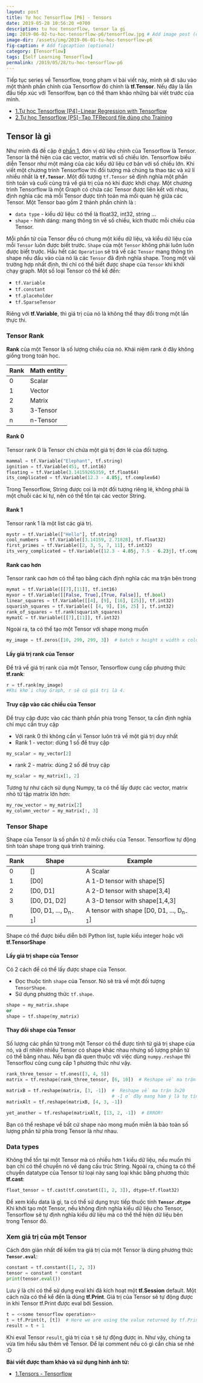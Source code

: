 ```yaml
---
layout: post
title: Tự học Tensorflow [P6] - Tensors
date: 2019-05-28 10:56:20 +0700
description: tu hoc tensorflow, tensor la gi
img: 2019-06-02-tu-hoc-tensorflow-p6/tensorflow.jpg # Add image post (optional)
image-dir: /assets/img/2019-06-01-tu-hoc-tensorflow-p6
fig-caption: # Add figcaption (optional)
category: [Tensorflow]
tags: [Self Learning Tensorflow]
permalink: /2019/05/28/tu-hoc-tensorflow-p6
---
```

Tiếp tục series về Tensorflow, trong phạm vi bài viết này, mình sẽ đi sâu vào một thành phần chính của Tensorflow đó chính là **tf.Tensor**. Nếu đây là lần đầu tiếp xúc với Tensorlfow, bạn có thể tham khảo những bài viết trước của mình.
* [1.Tự học Tensorflow [P4] - Linear Regression with Tensorflow]({{site.url}}/tu-hoc-tensorflow-p4)
* [2.Tự học Tensorflow [P5] - Tạo TFRecord file dùng cho Training]({{site.url}}/tu-hoc-tensorflow-p5)

## Tensor là gì 
Như mình đã đề cập ở [phần 1]({{site.url}}/tu-hoc-tensorflow-p1), đơn vị dữ liệu chính của Tensorflow là Tensor. Tensor là thể hiện của các vector, matrix với số chiều lớn. Tensorflow biểu diễn Tensor như một mảng của các kiểu dữ liệu cơ bản với số chiều lớn. 
Khi viết một chương trình Tensorflow thì đối tượng mà chúng ta thao tác và xử lí nhiều nhất là **`tf.Tensor`**. Một đối tượng `tf.Tensor` sẽ định nghĩa một phần tính toán và cuối cùng trả về giá trị của nó khi được khởi chạy. Một chương trình Tensorflow là một Graph có chứa các Tensor được liên kết với nhau, định nghĩa các mà mỗi Tensor được tính toán mà mối quan hệ giữa các Tensor.
Một Tensor bao gồm 2 thành phần chính là :

* `data type` - kiểu dữ liệu: có thể là float32, int32, string ...
* `shape` - hình dáng: mang thông tin về số chiều, kích thước mỗi chiều của Tensor.

Mỗi phần tử của Tensor đều có chung một kiểu dữ liệu, và kiểu dữ liệu của mỗi `Tensor` luôn được biết trước. `Shape` của một `Tensor` không phải luôn luôn được biết trước. Hầu hết các `Operation` sẽ trả về các `Tensor` mang thông tin shape nếu đầu vào của nó là các `Tensor` đã định nghĩa shape. Trong một vài trường hợp nhất định, thì chỉ có thể biết được shape của `Tensor` khi khởi chạy graph.
Một số loại Tensor có thể kể đến:
* `tf.Variable`
* `tf.constant`
* `tf.placeholder`
* `tf.SparseTensor`

Riêng với **tf.Variable**, thì giá trị của nó là không thể thay đổi trong một lần thực thi.
### Tensor Rank
**Rank** của một Tensor là số lượng chiều của nó. Khái niệm rank ở đây không giống trong toán học. 

| Rank | Math entity |
|--------|------------------|
|0|Scalar|
|1|Vector|
|2|Matrix|
|3|3-Tensor|
|n|n-Tensor|

#### Rank 0
Tensor rank 0 là Tensor chỉ chứa một giá trị đơn lẻ của đối tượng.
```python
mammal = tf.Variable("Elephant", tf.string)
ignition = tf.Variable(451, tf.int16)
floating = tf.Variable(3.14159265359, tf.float64)
its_complicated = tf.Variable(12.3 - 4.85j, tf.complex64)
```
Trong Tensorflow, String được coi là một đối tượng riêng lẻ, không phải là một chuỗi các kí tự, nên có thể tồn tại các vector String.
#### Rank 1
Tensor rank 1 là một list các giá trị.
```python
mystr = tf.Variable(["Hello"], tf.string)
cool_numbers  = tf.Variable([3.14159, 2.71828], tf.float32)
first_primes = tf.Variable([2, 3, 5, 7, 11], tf.int32)
its_very_complicated = tf.Variable([12.3 - 4.85j, 7.5 - 6.23j], tf.complex64)
```
#### Rank cao hơn
Tensor rank cao hơn có thể tạo bằng cách định nghĩa các ma trận bên trong
```python
mymat = tf.Variable([[7],[11]], tf.int16)
myxor = tf.Variable([[False, True],[True, False]], tf.bool)
linear_squares = tf.Variable([[4], [9], [16], [25]], tf.int32)
squarish_squares = tf.Variable([ [4, 9], [16, 25] ], tf.int32)
rank_of_squares = tf.rank(squarish_squares)
mymatC = tf.Variable([[7],[11]], tf.int32)
```
Ngoài ra, ta có thể tạo một Tensor với shape mong muốn
```python
my_image = tf.zeros([10, 299, 299, 3])  # batch x height x width x color
```
#### Lấy giá trị rank của Tensor
Để trả về giá trị rank của một Tensor, Tensorflow cung cấp phương thức **tf.rank**:
```python
r = tf.rank(my_image)
#Khi khởi chạy Graph, r sẽ có giá trị là 4.
```
#### Truy cập vào các chiều của Tensor
Để truy cập được vào các thành phần phía trong Tensor, ta cần định nghĩa chỉ mục cần truy cập
* Với rank 0 thì không cần vì Tensor luôn trả về một giá trị duy nhất
* Rank 1 - vector: dùng 1 số để truy cập

```python
my_scalar = my_vector[2]
```
* rank 2 - matrix: dùng 2 số để truy cập

```python
my_scalar = my_matrix[1, 2]
```
Tương tự như cách sử dụng Numpy, ta có thể lấy được các vector, matrix nhỏ từ tập matrix lớn hơn:
```python
my_row_vector = my_matrix[2]
my_column_vector = my_matrix[:, 3]
```
### Tensor Shape
Shape của Tensor là số phần tử ở mỗi chiều của Tensor. Tensorflow tự động tính toán shape trong quá trình training.

|Rank|Shape|Example|
|-------|---------|-------------|
|0|[]|A Scalar|
|1|[D0]|A 1-D tensor with shape[5]|
|2|[D0, D1]|A 2-D tensor with shape[3,4]|
|3|[D0, D1, D2]|A 3-D tensor with shape[1,4,3]|
|n|[D0, D1, ..., D<sub>n-1</sub>]|A tensor with shape [D0, D1, ..., D<sub>n-1</sub>]|

Shape có thể được biểu diễn bởi Python list, tuple kiểu integer hoặc với **tf.TensorShape**
#### Lấy giá trị shape của Tensor
Có 2 cách để có thể lấy được shape của Tensor. 
* Đọc thuộc tính `shape` của Tensor. Nó sẽ trả về một đối tượng `TensorShape`.
* Sử dụng phương thức `tf.shape`.

```python
shape = my_matrix.shape
or 
shape = tf.shape(my_matrix)
```
#### Thay đổi shape của Tensor
Số lượng các phần tử trong một Tensor có thể được tính từ giá trị shape của nó, và dĩ nhiên nhiều Tensor có shape khác nhau nhưng số lượng phần tử có thể bằng nhau. Nếu bạn đã quen thuộc với việc dùng `numpy.reshape` thì Tensorfloư cũng cung cấp 1 phương thức như vậy.
```python
rank_three_tensor = tf.ones([3, 4, 5])
matrix = tf.reshape(rank_three_tensor, [6, 10])  # Reshape về ma trận 6x10
             
matrixB = tf.reshape(matrix, [3, -1])  #  Reshape về ma trận 3x20
	                                   # -1 ở đây mang hàm ý là tự tính size của shape
matrixAlt = tf.reshape(matrixB, [4, 3, -1]) 

yet_another = tf.reshape(matrixAlt, [13, 2, -1])  # ERROR!
```
Bạn có thể reshape về bất cứ shape nào mong muốn miễn là bảo toàn số lượng phần tử phía trong Tensor là như nhau.
### Data types
Không thể tồn tại một Tensor mà có nhiều hơn 1 kiểu dữ liệu, nếu muốn thì bạn chỉ có thể chuyển nó về dạng cấu trúc String. Ngoài ra, chúng ta có thể chuyển datatype của Tensor từ loại này sang loại khác bằng phương thức **tf.cast**:
```python
float_tensor = tf.cast(tf.constant([1, 2, 3]), dtype=tf.float32)
```

Để xem kiểu data là gì, ta có thể sử dụng trực tiếp thuộc tính **`Tensor.dtype`**
Khi khởi tạo một Tensor, nếu không định nghĩa kiểu dữ liệu cho Tensor, Tensorflow sẽ tự định nghĩa kiểu dữ liệu mà có thể thể hiện dữ liệu bên trong Tensor đó.

### Xem giá trị của một Tensor
Cách đơn giản nhất để kiểm tra giá trị của một Tensor là dùng phương thức **`Tensor.eval`**:
```python
constant = tf.constant([1, 2, 3])
tensor = constant * constant
print(tensor.eval())
```
Lưu ý là chỉ có thể sử dụng eval khi đã kích hoạt một **tf.Session** default.
Một cách nữa có thể kể đến là dùng **tf.Print**. Giá trị của Tensor sẽ tự động được in khi Tensor tf.Print được eval bởi Session.
```python
t = <<some tensorflow operation>>
t = tf.Print(t, [t])  # Here we are using the value returned by tf.Print
result = t + 1
```
Khi eval Tensor `result`, giá trị của `t` sẽ tự động được in.
Như vậy, chúng ta vừa tìm hiểu sâu thêm về Tensor. Để lại comment nếu có gì cần chia sẻ nhé :D 

**Bài viết được tham khảo và sử dụng hình ảnh từ:**
* [1.Tensors - Tensorflow](https://www.tensorflow.org/guide/tensors#getting_a_tftensor_objects_rank)